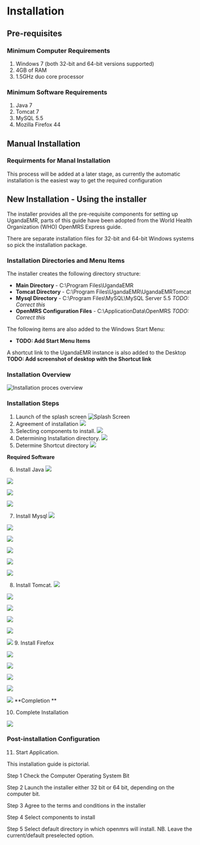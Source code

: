 # Installation
## Pre-requisites
### Minimum Computer Requirements

1. Windows 7 (both 32-bit and 64-bit versions supported)
2. 4GB of RAM
3. 1.5GHz duo core processor

### Minimum Software Requirements
1. Java 7
2. Tomcat 7
3. MySQL 5.5
4. Mozilla Firefox 44

## Manual Installation
### Requirments for Manal Installation
This process will be added at a later stage, as currently the automatic installation is the easiest way to get the required configuration

## New Installation - Using the installer
The installer provides all the pre-requisite components for setting up UgandaEMR, parts of this guide have been adopted from the World Health Organization (WHO) OpenMRS Express guide.

There are separate installation files for 32-bit and 64-bit Windows systems so pick the installation package.

### Installation Directories and Menu Items
The installer creates the following directory structure:

* **Main Directory** - C:\Program Files\UgandaEMR
* **Tomcat Directory** - C:\Program Files\UgandaEMR\UgandaEMRTomcat
* **Mysql Directory** - C:\Program Files\MySQL\MySQL Server 5.5 *TODO: Correct this*
* **OpenMRS Configuration Files** - C:\ApplicationData\OpenMRS *TODO: Correct this*

The following items are also added to the Windows Start Menu:
* **TODO: Add Start Menu Items**

A shortcut link to the UgandaEMR instance is also added to the Desktop **TODO: Add screenshot of desktop with the Shortcut link**

### Installation Overview
![Installation proces overview](images/installer/installation_process.png)

### Installation Steps
1. Launch of the splash screen
![Splash Screen](images/installer/splash.png)
2. Agreement of installation
![](images/installer/1.2-agreement.jpg)
3. Selecting components to install.
![](images/installer/1.3-components.jpg)
4. Determining Installation directory.
![](images/installer/1.4-location.jpg)
5. Determine Shortcut directory
![](images/installer/1.5-shortcut.jpg)

**Required Software**

6. Install Java
![](images/installer/2.1-inst-java.jpg)

![](images/installer/2.3-java.jpg)

![](images/installer/2.4-java-2.jpg)

![](images/installer/2.5-inst-java-complete.jpg)

7. Install Mysql
![](images/installer/3.1-mysql-configure.jpg)

![](images/installer/images/installer/3.2-standard.jpg)

![](images/installer/3.3-comd1.jpg)

![](images/installer/3.4-password-for-root.jpg)

![](images/installer/3.5-execute.jpg)


![](images/installer/3.6-mysql-finished.jpg)

8. Install Tomcat.
![](images/installer/4.1-tomcat-installation.jpg)

![](images/installer/4.2-tomcat-agree.jpg)


![](images/installer/4.3-java-directory.jpg)

![](images/installer/4.4-tomcat-componets.jpg)

![](images/installer/4.5-configure-tomccat.jpg)

![](images/installer/4.6-tomcat-location.jpg)
9. Install Firefox

![](images/installer/5.1-fire.jpg)



![](images/installer/5.3-fire-fox-inst.jpg)


![](images/installer/5.4-fire-standard.jpg)


![](images/installer/5.5-fire-fox-directory.jpg)



![](images/installer/5.2-fire-fox-start.jpg)
**Completion **

10. Complete Installation

![](images/installer/6.0-complete-installation.jpg)

### Post-installation Configuration

11. Start Application.


This installation guide is pictorial.

Step 1 Check the Computer Operating System Bit

Step 2 Launch the installer either 32 bit or 64 bit, depending on the computer bit.

Step 3 Agree to the terms and conditions in the installer

Step 4 Select components to install

Step 5 Select default directory in which openmrs will install. NB. Leave the current/default preselected option.
